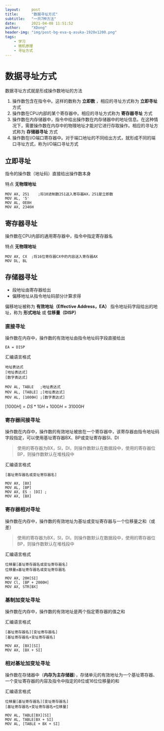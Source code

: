 ```yaml
---
layout:     post
title:      "数据寻址方式"
subtitle:   "一共7种方法"
date:       2021-04-08 11:51:52
author:     "XDong"
header-img: "img/post-bg-eva-q-asuka-1920x1200.png"
tags:
    - 学习
    - 微机原理
    - 寻址方式
---
```



<!-- x86asm代码高亮 -->
<link rel="stylesheet" href="/css/styles/gradient-dark.css">
<script src="/js/highlight.pack.js"></script>
<script>hljs.initHighlightingOnLoad();</script>


# 数据寻址方式

数据寻址方式就是形成操作数地址的方法

1. 操作数包含在指令中。这样的数称为 **立即数** ，相应的寻址方式称为 **立即寻址** 方式
2. 操作数在CPU内部的某个寄存器中。相应的寻址方式称为 **寄存器寻址** 方式
3. 操作数在内存储器中，指令中给出操作数在内存储器中的地址信息。在这种情况下，需要操作数在内存中的物理地址才能对它进行存取操作。相应的寻址方式称为 **存储器寻址** 方式
4. 操作数在I/O端口寄存器中。对于端口地址的不同给出方式，就形成不同的端口寻址方式，称为I/O端口寻址方式

## 立即寻址

指令的操作数（地址码）直接给出操作数本身

特点 **无物理地址**

```x86asm
MOV AX, 251    ;将10进制数251送入寄存器AX，251是立即数
MOV AL, '5'
MOV AL, OE8H
MOV AX, 2346H
```

## 寄存器寻址

操作数在CPU内部的通用寄存器中，指令中指定寄存器名

特点 **无物理地址**

```x86asm
MOV AX, CX  ;将16位寄存器CX中的内容送入寄存器AX
MOV DL, BL
```

## 存储器寻址

- 段地址由寄存器给出
- 偏移地址从指令地址码部分计算求得

偏移地址被称为 **有效地址（Effective Address，EA）**
指令地址码字段给出的地址，称为 **形式地址** 或 **位移量（DISP）**

### 直接寻址

操作数在内存中，操作数的有效地址由指令地址码字段直接给出

```x86asm
EA = DISP
```

汇编语言格式

```x86asm
地址表达式
[地址表达式]
[数字表达式]
```

```x86asm
MOV AL, TABLE   ;地址表达式
MOV AL, [TABLE] ;[地址表达式]
MOV AL, [1000H] ;[数字表达式]
```

$[1000H] = DS * 10H + 1000H = 31000H$

### 寄存器间接寻址

操作数在内存中，操作数的有效地址被放在一个寄存器中，该寄存器由指令地址码字段指定，可以使用基址寄存器BX、BP或变址寄存器SI、DI

>使用的寄存器为BX，SI，DI，则操作数默认在数据段中，使用的寄存器位BP，则操作数默认在堆栈段中

汇编语言格式

```x86asm
[基址寄存器名或变址寄存器名]
```

```x86asm
MOV AX, [BX]
MOV AL, [BP]
MOV AX, ES : [DI] ;
MOV AX, [BX]
```

### 寄存器相对寻址

操作数在内存中，操作数的有效地址为基址或变址寄存器与一个位移量之和（或差）

>使用的寄存器为BX，SI，DI，则操作数默认在数据段中，使用的寄存器位BP，则操作数默认在堆栈段中

汇编语言格式

```x86asm
位移量[基址寄存器名或变址寄存器名]
位移量±基址寄存器名或变址寄存器名
```

```x86asm
MOV AX, 20H[SI]
MOV Cl, [BP + 2000H]
MOV AX, STR[BX]
```

### 基制加变址寻址

操作数在内存中，操作数的有效地址是两个指定寄存器的值之和

汇编语言格式

```x86asm
[基址寄存器名][变址寄存器名]
[基址寄存器名+变址寄存器名]
```

```x86asm
MOV AX, [BX][SI]
MOV AX, [BX + SI]
```

### 相对基址加变址寻址

操作数在存储器中（**内存为主存储器**），存储单元的有效地址为一个基址寄存器、一个变址寄存器的内容及指令中指定的8位或16位位移量的和

汇编语言格式

```x86asm
位移量[基址寄存器名][变址寄存器名]
[基址寄存器名+变址寄存器名+位移量]
```

```x86asm
MOV AL, TABLE[BX][SI]
MOV AL, TABLE[BX + SI]
MOV AL, [TABLE + BX + SI]
```